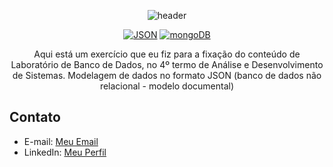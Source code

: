 <p align="center">
  
<img src="https://camo.githubusercontent.com/82291b0fe831bfc6781e07fc5090cbd0a8b912bb8b8d4fec0696c881834f81ac/68747470733a2f2f70726f626f742e6d656469612f394575424971676170492e676966" width="100%" height="2">

</p>
<div align="center">
  
![header](https://capsule-render.vercel.app/api?type=soft&text=⭐️LABORATÓRIO%20DE%20BANCO%20DE%20DADOS⭐&fontAlign=50&fontAlignY=60&fontSize=30&animation=fadeIn&height=100)

</div>

<div align="center">

  [![JSON](https://img.shields.io/badge/Feito%20com-JSON-purple)](#) 
  [![mongoDB](https://img.shields.io/badge/Feito%20com-mongoDB-purple)](#) 

</div>

<p align="center"> 
  Aqui está um exercício que eu fiz para a fixação do conteúdo de Laboratório de Banco de Dados, no 4º termo de Análise e Desenvolvimento de Sistemas.
  Modelagem de dados no formato JSON (banco de dados não relacional - modelo documental)
      
</p>

## Contato

- E-mail: [Meu Email](mailto:agonsalvessissa@gmail.com)
- LinkedIn: [Meu Perfil](https://www.linkedin.com/in/alerrandra)

<p align="center">
<img src="https://camo.githubusercontent.com/82291b0fe831bfc6781e07fc5090cbd0a8b912bb8b8d4fec0696c881834f81ac/68747470733a2f2f70726f626f742e6d656469612f394575424971676170492e676966" width="100%" height="2">
</p>
